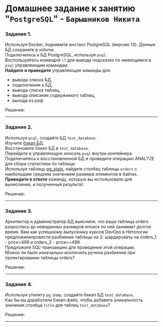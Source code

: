 # Домашнее задание к занятию "`PostgreSQL`" - `Барышников Никита`


### Задание 1. 

Используя Docker, поднимите инстанс PostgreSQL (версию 13). Данные БД сохраните в volume.  
Подключитесь к БД PostgreSQL, используя `psql`.  
Воспользуйтесь командой `\?` для вывода подсказки по имеющимся в `psql` управляющим командам.  
**Найдите и приведите** управляющие команды для:
- вывода списка БД,
- подключения к БД,
- вывода списка таблиц,
- вывода описания содержимого таблиц,
- выхода из psql.  

Решение:



---

### Задание 2.

Используя `psql`, создайте БД `test_database`.  
Изучите [бэкап БД](https://github.com/netology-code/virt-homeworks/tree/virt-11/06-db-04-postgresql/test_data).  
Восстановите бэкап БД в `test_database`.  
Перейдите в управляющую консоль `psql` внутри контейнера.  
Подключитесь к восстановленной БД и проведите операцию ANALYZE для сбора статистики по таблице.  
Используя таблицу [pg_stats](https://postgrespro.ru/docs/postgresql/12/view-pg-stats), найдите столбец таблицы `orders` с наибольшим средним значением размера элементов в байтах.  
**Приведите в ответе** команду, которую вы использовали для вычисления, и полученный результат.

Решение:



---

### Задание 3.

Архитектор и администратор БД выяснили, что ваша таблица orders разрослась до невиданных размеров ипоиск по ней занимает долгое время. Вам как успешному выпускнику курсов DevOps в Нетологии предложилипровести разбиение таблицы на 2: шардировать на orders_1 - price>499 и orders_2 - price<=499.  
Предложите SQL-транзакцию для проведения этой операции.  
Можно ли было изначально исключить ручное разбиение при проектировании таблицы orders?

Решение:



---

### Задание 4.

Используя утилиту `pg_dump`, создайте бекап БД `test_database`.  
Как бы вы доработали бэкап-файл, чтобы добавить уникальность значения столбца `title` для таблиц `test_database`?

Решение:



---